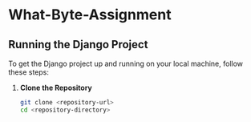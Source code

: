 # What-Byte-Assignment
## Running the Django Project

To get the Django project up and running on your local machine, follow these steps:

1. **Clone the Repository**
   ```bash
   git clone <repository-url>
   cd <repository-directory>
